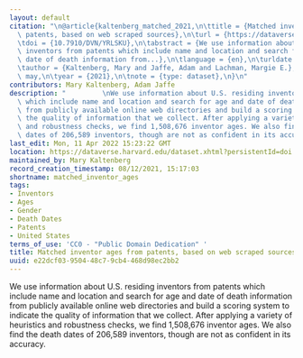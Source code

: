 ```yaml
---
layout: default
citation: "\n@article{kaltenberg_matched_2021,\n\ttitle = {Matched inventor ages from\
  \ patents, based on web scraped sources},\n\turl = {https://dataverse.harvard.edu/dataset.xhtml?persistentId=doi:10.7910/DVN/YRLSKU},\n\
  \tdoi = {10.7910/DVN/YRLSKU},\n\tabstract = {We use information about U.S. residing\
  \ inventors from patents which include name and location and search for age and\
  \ date of death information from...},\n\tlanguage = {en},\n\turldate = {2021-08-12},\n\
  \tauthor = {Kaltenberg, Mary and Jaffe, Adam and Lachman, Margie E.},\n\tmonth =\
  \ may,\n\tyear = {2021},\n\tnote = {type: dataset},\n}\n"
contributors: Mary Kaltenberg, Adam Jaffe
description: "         \nWe use information about U.S. residing inventors from patents\
  \ which include name and location and search for age and date of death information\
  \ from publicly available online web directories and build a scoring system to indicate\
  \ the quality of information that we collect. After applying a variety of heuristics\
  \ and robustness checks, we find 1,508,676 inventor ages. We also find the death\
  \ dates of 206,589 inventors, though are not as confident in its accuracy."
last_edit: Mon, 11 Apr 2022 15:23:22 GMT
location: https://dataverse.harvard.edu/dataset.xhtml?persistentId=doi:10.7910/DVN/YRLSKU
maintained_by: Mary Kaltenberg
record_creation_timestamp: 08/12/2021, 15:17:03
shortname: matched_inventor_ages
tags:
- Inventors
- Ages
- Gender
- Death Dates
- Patents
- United States
terms_of_use: 'CC0 - "Public Domain Dedication" '
title: Matched inventor ages from patents, based on web scraped sources
uuid: e22dcf03-9504-48c7-9cb4-468d98ec2bb2
---
```


We use information about U.S. residing inventors from patents which include name and location and search for age and date of death information from publicly available online web directories and build a scoring system to indicate the quality of information that we collect. After applying a variety of heuristics and robustness checks, we find 1,508,676 inventor ages. We also find the death dates of 206,589 inventors, though are not as confident in its accuracy.
